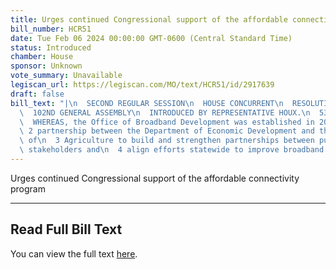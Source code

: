 ```yaml
---
title: Urges continued Congressional support of the affordable connectivity program
bill_number: HCR51
date: Tue Feb 06 2024 00:00:00 GMT-0600 (Central Standard Time)
status: Introduced
chamber: House
sponsor: Unknown
vote_summary: Unavailable
legiscan_url: https://legiscan.com/MO/text/HCR51/id/2917639
draft: false
bill_text: "|\n  SECOND REGULAR SESSION\n  HOUSE CONCURRENT\n  RESOLUTION NO. 51\n\
  \  102ND GENERAL ASSEMBLY\n  INTRODUCED BY REPRESENTATIVE HOUX.\n  5338H.01I DANARADEMANMILLER,ChiefClerk\n\
  \  WHEREAS, the Office of Broadband Development was established in 2018 as a\n \
  \ 2 partnership between the Department of Economic Development and the Department\
  \ of\n  3 Agriculture to build and strengthen partnerships between public and private\
  \ stakeholders and\n  4 align efforts statewide to improve broadband access; and"
---
```

Urges continued Congressional support of the affordable connectivity program

---

## Read Full Bill Text

You can view the full text [here](https://legiscan.com/MO/text/HCR51/id/2917639).
